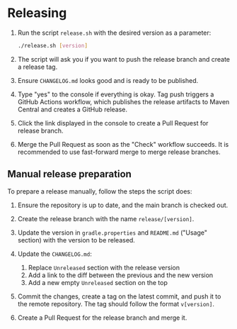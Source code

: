 # Releasing

1. Run the script `release.sh` with the desired version as a parameter:
   ```bash
   ./release.sh [version]
   ````

2. The script will ask you if you want to push the release branch and create a release tag.

3. Ensure `CHANGELOG.md` looks good and is ready to be published.

4. Type "yes" to the console if everything is okay.
   Tag push triggers a GitHub Actions workflow,
   which publishes the release artifacts to Maven Central and creates a GitHub release.

5. Click the link displayed in the console to create a Pull Request for release branch.

6. Merge the Pull Request as soon as the "Check" workflow succeeds.
   It is recommended to use fast-forward merge to merge release branches.

## Manual release preparation

To prepare a release manually, follow the steps the script does:

1. Ensure the repository is up to date, and the main branch is checked out.

2. Create the release branch with the name `release/[version]`.

3. Update the version in `gradle.properties` and `README.md` ("Usage" section) with the version to be released.

4. Update the `CHANGELOG.md`:
   1. Replace `Unreleased` section with the release version
   2. Add a link to the diff between the previous and the new version
   3. Add a new empty `Unreleased` section on the top

5. Commit the changes, create a tag on the latest commit, and push it to the remote repository.
   The tag should follow the format `v[version]`.

6. Create a Pull Request for the release branch and merge it.
